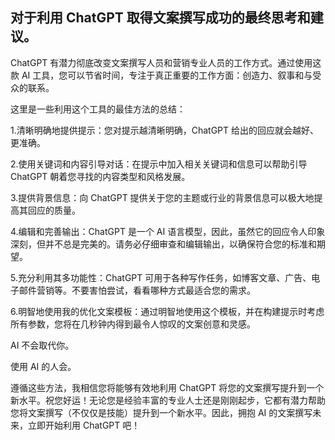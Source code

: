 ## 对于利用 ChatGPT 取得文案撰写成功的最终思考和建议。

ChatGPT 有潜力彻底改变文案撰写人员和营销专业人员的工作方式。通过使用这款 AI 工具，您可以节省时间，专注于真正重要的工作方面：创造力、叙事和与受众的联系。

这里是一些利用这个工具的最佳方法的总结：

1.清晰明确地提供提示：您对提示越清晰明确，ChatGPT 给出的回应就会越好、更准确。

2.使用关键词和内容引导对话：在提示中加入相关关键词和信息可以帮助引导 ChatGPT 朝着您寻找的内容类型和风格发展。

3.提供背景信息：向 ChatGPT 提供关于您的主题或行业的背景信息可以极大地提高其回应的质量。

4.编辑和完善输出：ChatGPT 是一个 AI 语言模型，因此，虽然它的回应令人印象深刻，但并不总是完美的。请务必仔细审查和编辑输出，以确保符合您的标准和期望。

5.充分利用其多功能性：ChatGPT 可用于各种写作任务，如博客文章、广告、电子邮件营销等。不要害怕尝试，看看哪种方式最适合您的需求。

6.明智地使用我的优化文案模板：通过明智地使用这个模板，并在构建提示时考虑所有参数，您将在几秒钟内得到最令人惊叹的文案创意和灵感。

AI 不会取代你。

使用 AI 的人会。

遵循这些方法，我相信您将能够有效地利用 ChatGPT 将您的文案撰写提升到一个新水平。祝您好运！无论您是经验丰富的专业人士还是刚刚起步，它都有潜力帮助您将文案撰写（不仅仅是技能）提升到一个新水平。因此，拥抱 AI 的文案撰写未来，立即开始利用 ChatGPT 吧！
